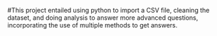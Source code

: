 #This project entailed using python to import a CSV file, cleaning the dataset, and doing analysis to answer more advanced questions, incorporating the use of multiple methods to get answers.
